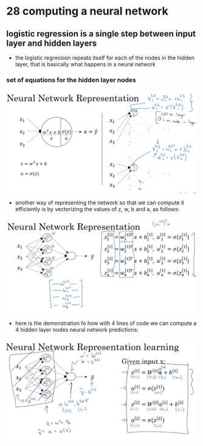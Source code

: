 # 28 computing a neural network

## logistic regression is a single step between input layer and hidden layers

- the logistic regression repeats itself for each of the nodes in the hidden layer, that is basically what happens in a neural network

### set of equations for the hidden layer nodes

![image](images/image_38.png)

- another way of representing the network so that we can compute it efficiently is by vectorizing the values of z, w, b and a, as follows:

![image](images/image_39.png)

- here is the demonstration fo how with 4 lines of code we can compute a 4 hidden layer nodes neural network predictions:

![image](images/image_40.png)